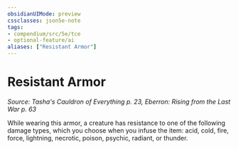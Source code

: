 ```yaml
---
obsidianUIMode: preview
cssclasses: json5e-note
tags:
- compendium/src/5e/tce
- optional-feature/ai
aliases: ["Resistant Armor"]
---
```

# Resistant Armor
*Source: Tasha's Cauldron of Everything p. 23, Eberron: Rising from the Last War p. 63* 

While wearing this armor, a creature has resistance to one of the following damage types, which you choose when you infuse the item: acid, cold, fire, force, lightning, necrotic, poison, psychic, radiant, or thunder.